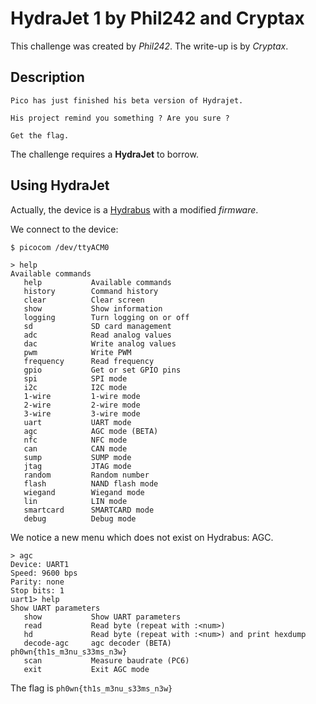 # HydraJet 1 by Phil242 and Cryptax

This challenge was created by *Phil242*. The write-up is by *Cryptax*.

## Description

```
Pico has just finished his beta version of Hydrajet.

His project remind you something ? Are you sure ?

Get the flag.
```

The challenge requires a **HydraJet** to borrow. 

## Using HydraJet

Actually, the device is a [Hydrabus](https://hydrabus.com) with a modified *firmware*.

We connect to the device:

```
$ picocom /dev/ttyACM0

> help
Available commands
   help           Available commands
   history        Command history
   clear          Clear screen
   show           Show information
   logging        Turn logging on or off
   sd             SD card management
   adc            Read analog values
   dac            Write analog values
   pwm            Write PWM
   frequency      Read frequency
   gpio           Get or set GPIO pins
   spi            SPI mode
   i2c            I2C mode
   1-wire         1-wire mode
   2-wire         2-wire mode
   3-wire         3-wire mode
   uart           UART mode
   agc            AGC mode (BETA)
   nfc            NFC mode
   can            CAN mode
   sump           SUMP mode
   jtag           JTAG mode
   random         Random number
   flash          NAND flash mode
   wiegand        Wiegand mode
   lin            LIN mode
   smartcard      SMARTCARD mode
   debug          Debug mode
```

We notice a new menu which does not exist on Hydrabus: AGC.

```
> agc
Device: UART1
Speed: 9600 bps
Parity: none
Stop bits: 1
uart1> help
Show UART parameters
   show           Show UART parameters
   read           Read byte (repeat with :<num>)
   hd             Read byte (repeat with :<num>) and print hexdump
   decode-agc     agc decoder (BETA)          ph0wn{th1s_m3nu_s33ms_n3w}
   scan           Measure baudrate (PC6)
   exit           Exit AGC mode
```

The flag is `ph0wn{th1s_m3nu_s33ms_n3w}`
